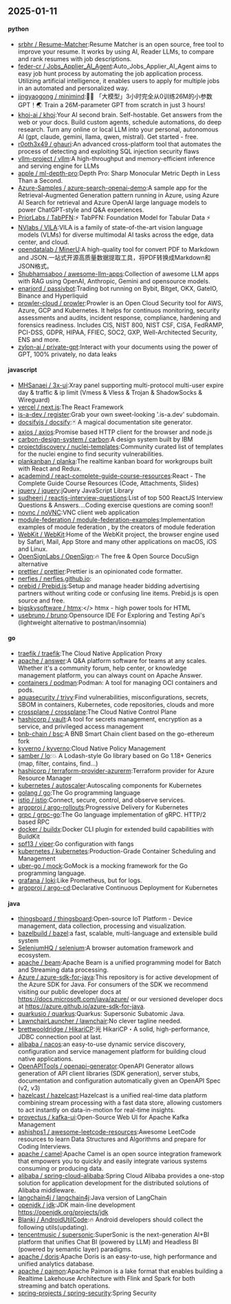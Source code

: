 ## 2025-01-11

#### python
* [srbhr / Resume-Matcher](https://github.com/srbhr/Resume-Matcher):Resume Matcher is an open source, free tool to improve your resume. It works by using AI, Reader LLMs, to compare and rank resumes with job descriptions.
* [feder-cr / Jobs_Applier_AI_Agent](https://github.com/feder-cr/Jobs_Applier_AI_Agent):Auto_Jobs_Applier_AI_Agent aims to easy job hunt process by automating the job application process. Utilizing artificial intelligence, it enables users to apply for multiple jobs in an automated and personalized way.
* [jingyaogong / minimind](https://github.com/jingyaogong/minimind):🚀🚀 「大模型」3小时完全从0训练26M的小参数GPT！🌏 Train a 26M-parameter GPT from scratch in just 3 hours!
* [khoj-ai / khoj](https://github.com/khoj-ai/khoj):Your AI second brain. Self-hostable. Get answers from the web or your docs. Build custom agents, schedule automations, do deep research. Turn any online or local LLM into your personal, autonomous AI (gpt, claude, gemini, llama, qwen, mistral). Get started - free.
* [r0oth3x49 / ghauri](https://github.com/r0oth3x49/ghauri):An advanced cross-platform tool that automates the process of detecting and exploiting SQL injection security flaws
* [vllm-project / vllm](https://github.com/vllm-project/vllm):A high-throughput and memory-efficient inference and serving engine for LLMs
* [apple / ml-depth-pro](https://github.com/apple/ml-depth-pro):Depth Pro: Sharp Monocular Metric Depth in Less Than a Second.
* [Azure-Samples / azure-search-openai-demo](https://github.com/Azure-Samples/azure-search-openai-demo):A sample app for the Retrieval-Augmented Generation pattern running in Azure, using Azure AI Search for retrieval and Azure OpenAI large language models to power ChatGPT-style and Q&A experiences.
* [PriorLabs / TabPFN](https://github.com/PriorLabs/TabPFN):⚡ TabPFN: Foundation Model for Tabular Data ⚡
* [NVlabs / VILA](https://github.com/NVlabs/VILA):VILA is a family of state-of-the-art vision language models (VLMs) for diverse multimodal AI tasks across the edge, data center, and cloud.
* [opendatalab / MinerU](https://github.com/opendatalab/MinerU):A high-quality tool for convert PDF to Markdown and JSON.一站式开源高质量数据提取工具，将PDF转换成Markdown和JSON格式。
* [Shubhamsaboo / awesome-llm-apps](https://github.com/Shubhamsaboo/awesome-llm-apps):Collection of awesome LLM apps with RAG using OpenAI, Anthropic, Gemini and opensource models.
* [enarjord / passivbot](https://github.com/enarjord/passivbot):Trading bot running on Bybit, Bitget, OKX, GateIO, Binance and Hyperliquid
* [prowler-cloud / prowler](https://github.com/prowler-cloud/prowler):Prowler is an Open Cloud Security tool for AWS, Azure, GCP and Kubernetes. It helps for continuos monitoring, security assessments and audits, incident response, compliance, hardening and forensics readiness. Includes CIS, NIST 800, NIST CSF, CISA, FedRAMP, PCI-DSS, GDPR, HIPAA, FFIEC, SOC2, GXP, Well-Architected Security, ENS and more.
* [zylon-ai / private-gpt](https://github.com/zylon-ai/private-gpt):Interact with your documents using the power of GPT, 100% privately, no data leaks

#### javascript
* [MHSanaei / 3x-ui](https://github.com/MHSanaei/3x-ui):Xray panel supporting multi-protocol multi-user expire day & traffic & ip limit (Vmess & Vless & Trojan & ShadowSocks & Wireguard)
* [vercel / next.js](https://github.com/vercel/next.js):The React Framework
* [is-a-dev / register](https://github.com/is-a-dev/register):Grab your own sweet-looking '.is-a.dev' subdomain.
* [docsifyjs / docsify](https://github.com/docsifyjs/docsify):🃏 A magical documentation site generator.
* [axios / axios](https://github.com/axios/axios):Promise based HTTP client for the browser and node.js
* [carbon-design-system / carbon](https://github.com/carbon-design-system/carbon):A design system built by IBM
* [projectdiscovery / nuclei-templates](https://github.com/projectdiscovery/nuclei-templates):Community curated list of templates for the nuclei engine to find security vulnerabilities.
* [plankanban / planka](https://github.com/plankanban/planka):The realtime kanban board for workgroups built with React and Redux.
* [academind / react-complete-guide-course-resources](https://github.com/academind/react-complete-guide-course-resources):React - The Complete Guide Course Resources (Code, Attachments, Slides)
* [jquery / jquery](https://github.com/jquery/jquery):jQuery JavaScript Library
* [sudheerj / reactjs-interview-questions](https://github.com/sudheerj/reactjs-interview-questions):List of top 500 ReactJS Interview Questions & Answers....Coding exercise questions are coming soon!!
* [novnc / noVNC](https://github.com/novnc/noVNC):VNC client web application
* [module-federation / module-federation-examples](https://github.com/module-federation/module-federation-examples):Implementation examples of module federation , by the creators of module federation
* [WebKit / WebKit](https://github.com/WebKit/WebKit):Home of the WebKit project, the browser engine used by Safari, Mail, App Store and many other applications on macOS, iOS and Linux.
* [OpenSignLabs / OpenSign](https://github.com/OpenSignLabs/OpenSign):🔥 The free & Open Source DocuSign alternative
* [prettier / prettier](https://github.com/prettier/prettier):Prettier is an opinionated code formatter.
* [nerfies / nerfies.github.io](https://github.com/nerfies/nerfies.github.io):
* [prebid / Prebid.js](https://github.com/prebid/Prebid.js):Setup and manage header bidding advertising partners without writing code or confusing line items. Prebid.js is open source and free.
* [bigskysoftware / htmx](https://github.com/bigskysoftware/htmx):</> htmx - high power tools for HTML
* [usebruno / bruno](https://github.com/usebruno/bruno):Opensource IDE For Exploring and Testing Api's (lightweight alternative to postman/insomnia)

#### go
* [traefik / traefik](https://github.com/traefik/traefik):The Cloud Native Application Proxy
* [apache / answer](https://github.com/apache/answer):A Q&A platform software for teams at any scales. Whether it's a community forum, help center, or knowledge management platform, you can always count on Apache Answer.
* [containers / podman](https://github.com/containers/podman):Podman: A tool for managing OCI containers and pods.
* [aquasecurity / trivy](https://github.com/aquasecurity/trivy):Find vulnerabilities, misconfigurations, secrets, SBOM in containers, Kubernetes, code repositories, clouds and more
* [crossplane / crossplane](https://github.com/crossplane/crossplane):The Cloud Native Control Plane
* [hashicorp / vault](https://github.com/hashicorp/vault):A tool for secrets management, encryption as a service, and privileged access management
* [bnb-chain / bsc](https://github.com/bnb-chain/bsc):A BNB Smart Chain client based on the go-ethereum fork
* [kyverno / kyverno](https://github.com/kyverno/kyverno):Cloud Native Policy Management
* [samber / lo](https://github.com/samber/lo):💥 A Lodash-style Go library based on Go 1.18+ Generics (map, filter, contains, find...)
* [hashicorp / terraform-provider-azurerm](https://github.com/hashicorp/terraform-provider-azurerm):Terraform provider for Azure Resource Manager
* [kubernetes / autoscaler](https://github.com/kubernetes/autoscaler):Autoscaling components for Kubernetes
* [golang / go](https://github.com/golang/go):The Go programming language
* [istio / istio](https://github.com/istio/istio):Connect, secure, control, and observe services.
* [argoproj / argo-rollouts](https://github.com/argoproj/argo-rollouts):Progressive Delivery for Kubernetes
* [grpc / grpc-go](https://github.com/grpc/grpc-go):The Go language implementation of gRPC. HTTP/2 based RPC
* [docker / buildx](https://github.com/docker/buildx):Docker CLI plugin for extended build capabilities with BuildKit
* [spf13 / viper](https://github.com/spf13/viper):Go configuration with fangs
* [kubernetes / kubernetes](https://github.com/kubernetes/kubernetes):Production-Grade Container Scheduling and Management
* [uber-go / mock](https://github.com/uber-go/mock):GoMock is a mocking framework for the Go programming language.
* [grafana / loki](https://github.com/grafana/loki):Like Prometheus, but for logs.
* [argoproj / argo-cd](https://github.com/argoproj/argo-cd):Declarative Continuous Deployment for Kubernetes

#### java
* [thingsboard / thingsboard](https://github.com/thingsboard/thingsboard):Open-source IoT Platform - Device management, data collection, processing and visualization.
* [bazelbuild / bazel](https://github.com/bazelbuild/bazel):a fast, scalable, multi-language and extensible build system
* [SeleniumHQ / selenium](https://github.com/SeleniumHQ/selenium):A browser automation framework and ecosystem.
* [apache / beam](https://github.com/apache/beam):Apache Beam is a unified programming model for Batch and Streaming data processing.
* [Azure / azure-sdk-for-java](https://github.com/Azure/azure-sdk-for-java):This repository is for active development of the Azure SDK for Java. For consumers of the SDK we recommend visiting our public developer docs at https://docs.microsoft.com/java/azure/ or our versioned developer docs at https://azure.github.io/azure-sdk-for-java.
* [quarkusio / quarkus](https://github.com/quarkusio/quarkus):Quarkus: Supersonic Subatomic Java.
* [LawnchairLauncher / lawnchair](https://github.com/LawnchairLauncher/lawnchair):No clever tagline needed.
* [brettwooldridge / HikariCP](https://github.com/brettwooldridge/HikariCP):光 HikariCP・A solid, high-performance, JDBC connection pool at last.
* [alibaba / nacos](https://github.com/alibaba/nacos):an easy-to-use dynamic service discovery, configuration and service management platform for building cloud native applications.
* [OpenAPITools / openapi-generator](https://github.com/OpenAPITools/openapi-generator):OpenAPI Generator allows generation of API client libraries (SDK generation), server stubs, documentation and configuration automatically given an OpenAPI Spec (v2, v3)
* [hazelcast / hazelcast](https://github.com/hazelcast/hazelcast):Hazelcast is a unified real-time data platform combining stream processing with a fast data store, allowing customers to act instantly on data-in-motion for real-time insights.
* [provectus / kafka-ui](https://github.com/provectus/kafka-ui):Open-Source Web UI for Apache Kafka Management
* [ashishps1 / awesome-leetcode-resources](https://github.com/ashishps1/awesome-leetcode-resources):Awesome LeetCode resources to learn Data Structures and Algorithms and prepare for Coding Interviews.
* [apache / camel](https://github.com/apache/camel):Apache Camel is an open source integration framework that empowers you to quickly and easily integrate various systems consuming or producing data.
* [alibaba / spring-cloud-alibaba](https://github.com/alibaba/spring-cloud-alibaba):Spring Cloud Alibaba provides a one-stop solution for application development for the distributed solutions of Alibaba middleware.
* [langchain4j / langchain4j](https://github.com/langchain4j/langchain4j):Java version of LangChain
* [openjdk / jdk](https://github.com/openjdk/jdk):JDK main-line development https://openjdk.org/projects/jdk
* [Blankj / AndroidUtilCode](https://github.com/Blankj/AndroidUtilCode):🔥 Android developers should collect the following utils(updating).
* [tencentmusic / supersonic](https://github.com/tencentmusic/supersonic):SuperSonic is the next-generation AI+BI platform that unifies Chat BI (powered by LLM) and Headless BI (powered by semantic layer) paradigms.
* [apache / doris](https://github.com/apache/doris):Apache Doris is an easy-to-use, high performance and unified analytics database.
* [apache / paimon](https://github.com/apache/paimon):Apache Paimon is a lake format that enables building a Realtime Lakehouse Architecture with Flink and Spark for both streaming and batch operations.
* [spring-projects / spring-security](https://github.com/spring-projects/spring-security):Spring Security
